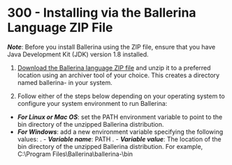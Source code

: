# 300 - Installing via the Ballerina Language ZIP File

***Note***: Before you install Ballerina using the ZIP file, ensure that you have Java Development Kit (JDK) version 1.8 installed.

1. [Download the Ballerina language ZIP file](https://ballerina.io/downloads) and unzip it to a preferred location using an archiver tool of your choice. This creates a directory named ballerina- in your system.

2. Follow either of the steps below depending on your operating system to configure your system environment to run Ballerina:

- ***For Linux or Mac OS***: set the PATH environment variable to point to the bin directory of the unzipped Ballerina distribution.
- ***For Windows***: add a new environment variable specifying the following values:
. - ***Variable name***: PATH
. - ***Variable value***: The location of the bin directory of the unzipped Ballerina distribution. For example, C:\Program Files\Ballerina\ballerina-\bin

